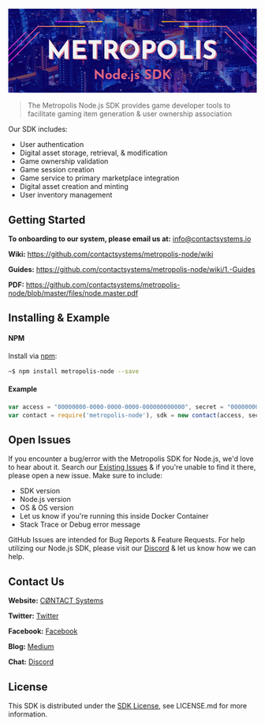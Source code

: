 ![](files/metropolis-nodejs-githubheader.jpg)

> The Metropolis Node.js SDK provides game developer tools to facilitate gaming item generation & user ownership association

Our SDK includes:

  * User authentication
  * Digital asset storage, retrieval, & modification
  * Game ownership validation
  * Game session creation
  * Game service to primary marketplace integration
  * Digital asset creation and minting
  * User inventory management

## Getting Started

**To onboarding to our system, please email us at:** info@contactsystems.io

**Wiki:** https://github.com/contactsystems/metropolis-node/wiki

**Guides:** https://github.com/contactsystems/metropolis-node/wiki/1.-Guides

**PDF:** https://github.com/contactsystems/metropolis-node/blob/master/files/node.master.pdf

## Installing & Example

#### NPM

Install via [npm](https://www.npmjs.com/):
```sh
~$ npm install metropolis-node --save
```

#### Example
```javascript
var access = "00000000-0000-0000-0000-000000000000", secret = "00000000-0000-0000-0000-000000000000";
var contact = require('metropolis-node'), sdk = new contact(access, secret);
```

## Open Issues
If you encounter a bug/error with the Metropolis SDK for Node.js, we'd love to hear about it. Search our [Existing Issues](https://github.com/contactsystems/metropolis-node/issues) & if you're unable to find it there, please open a new issue. Make sure to include:
* SDK version
* Node.js version
* OS & OS version
* Let us know if you're running this inside Docker Container
* Stack Trace or Debug error message

GitHub Issues are intended for Bug Reports & Feature Requests. For help utilizing our Node.js SDK, please visit our [Discord](https://discord.gg/E9WVsWt) & let us know how we can help.

## Contact Us

**Website:** [CØNTACT Systems](https://www.contactsystems.io/)

**Twitter:** [Twitter](https://twitter.com/c0ntactsystems)

**Facebook:** [Facebook](facebook.com/c0ntactsystems)

**Blog:** [Medium](https://medium.com/c%C3%B8ntact-systems)

**Chat:** [Discord](https://discord.gg/J9ntMyU)

## License

This SDK is distributed under the [SDK License](https://www.contactsystems.io/sdk-license-agreement), see LICENSE.md for more information.
